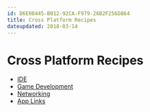 ```yaml
---
id: D6E08445-B012-92CA-F979-26B2F256D864
title: Cross Platform Recipes
dateupdated: 2018-03-14
---
```


Cross Platform Recipes
==========

-  [IDE](ide) 
-  [Game Development](game_development)
-  [Networking](networking)
-  [App Links](app-links)


